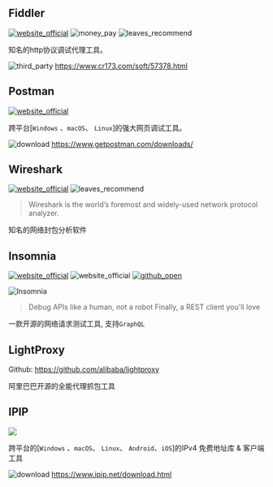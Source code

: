 ## Fiddler
[![website_official](https://gitbook07.oss-cn-hangzhou.aliyuncs.com/website_official.svg)](http://www.telerik.com/fiddler) ![money_pay](https://gitbook07.oss-cn-hangzhou.aliyuncs.com/money_pay.svg) ![leaves_recommend](https://gitbook07.oss-cn-hangzhou.aliyuncs.com/leaves_rec.svg)

知名的http协议调试代理工具。

![third_party](https://gitbook07.oss-cn-hangzhou.aliyuncs.com/third_party.svg) https://www.cr173.com/soft/57378.html

## Postman
[![website_official](https://gitbook07.oss-cn-hangzhou.aliyuncs.com/website_official.svg)](https://www.getpostman.com/postman)

跨平台[`Windows` 、`macOS`、 `Linux`]的强大网页调试工具。

![download](https://gitbook07.oss-cn-hangzhou.aliyuncs.com/download.svg) https://www.getpostman.com/downloads/

## Wireshark
[![website_official](https://gitbook07.oss-cn-hangzhou.aliyuncs.com/website_official.svg)](https://www.wireshark.org/) ![leaves_recommend](https://gitbook07.oss-cn-hangzhou.aliyuncs.com/leaves_rec.svg)

> Wireshark is the world’s foremost and widely-used network protocol analyzer.

知名的网络封包分析软件

## Insomnia
[![website_official](https://gitbook07.oss-cn-hangzhou.aliyuncs.com/website_official.svg)](https://insomnia.rest/) ![website_official](https://gitbook07.oss-cn-hangzhou.aliyuncs.com/website_official.svg) [![github_open](https://gitbook07.oss-cn-hangzhou.aliyuncs.com/github_open.svg)](https://github.com/getinsomnia/insomnia)

![Insomnia](https://insomnia.rest/static/main-ac0a1732afac19acce5ad6825595c3bb-9a259.webp)

> Debug APIs like a human, not a robot
Finally, a REST client you'll love

一款开源的网络请求测试工具, 支持`GraphQL`

## LightProxy 

Github: https://github.com/alibaba/lightproxy

阿里巴巴开源的全能代理抓包工具

## IPIP

[![](https://gitbook07.oss-cn-hangzhou.aliyuncs.com/website_official.svg)](https://www.ipip.net)

跨平台的[`Windows` 、`macOS`、 `Linux`、 `Android`、`iOS`]的IPv4 免费地址库 & 客户端工具

![download](https://gitbook07.oss-cn-hangzhou.aliyuncs.com/download.svg) https://www.ipip.net/download.html


